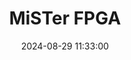 ---
layout: post
title: MiSTer FPGA
summary: 
date: '2024-08-29 11:33:00'
tags: [Computers, Consoles, MiSTer FPGA]
---